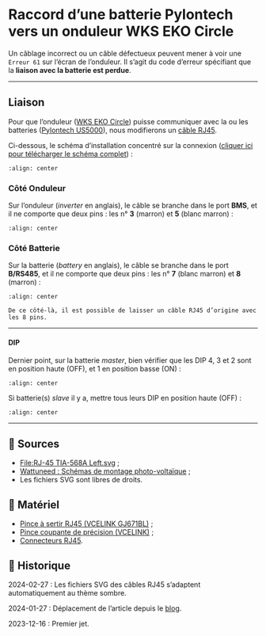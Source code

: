 # Raccord d’une batterie Pylontech vers un onduleur WKS EKO Circle

Un câblage incorrect ou un câble défectueux peuvent mener à voir une `Erreur 61` sur l’écran de l’onduleur. Il s’agit du code d’erreur spécifiant que la **liaison avec la batterie est perdue**.

---

## Liaison

Pour que l’onduleur ([WKS EKO Circle](https://www.wattuneed.com/fr/onduleurs-et-convertisseurs/25678-onduleur-hybride-wks-evo-56kva-48v-0768563819193.html)) puisse communiquer avec la ou les batteries ([Pylontech US5000](https://en.pylontech.com.cn/products/us5000)), nous modifierons un [câble RJ45](images/rj45.svg).

Ci-dessous, le schéma d’installation concentré sur la connexion ([cliquer ici pour télécharger le schéma complet](images/schema-communication-onduleur-wks-eko-circle-vers-batterie-pylontech-complet.jpg)) :

```{figure} images/schema-communication-onduleur-wks-circle-vers-batterie-pylontech-zoom.jpg
:align: center
```

### Côté Onduleur

Sur l’onduleur (*inverter* en anglais), le câble se branche dans le port **BMS**, et il ne comporte que deux pins : les n° **3** (marron) et **5** (blanc marron) :

```{figure} images/rj45-rs485-inverter.svg
:align: center
```

### Côté Batterie

Sur la batterie (*battery* en anglais), le câble se branche dans le port **B/RS485**, et il ne comporte que deux pins : les n° **7** (blanc marron) et **8** (marron) :

```{figure} images/rj45-rs485-battery.svg
:align: center
```

```{tip}
De ce côté-là, il est possible de laisser un câble RJ45 d’origine avec les 8 pins.
```

---

#### DIP

Dernier point, sur la batterie *master*, bien vérifier que les DIP 4, 3 et 2 sont en position haute (OFF), et 1 en position basse (ON) :

```{figure} images/battery-pylontech-dip-master.svg
:align: center
```

Si batterie(s) *slave* il y a, mettre tous leurs DIP en position haute (OFF) :

```{figure} images/battery-pylontech-dip-slave.svg
:align: center
```

---

## 🎣 Sources

- [File:RJ-45 TIA-568A Left.svg](https://commons.wikimedia.org/wiki/File:RJ-45_TIA-568A_Left.svg) ;
- [Wattuneed : Schémas de montage photo-voltaïque](https://www.wattuneed.com/fr/content/28-schema-de-montage-photovoltaique) ;
- Les fichiers SVG sont libres de droits.

## 🧰 Matériel

- [Pince à sertir RJ45 (VCELINK GJ671BL)](https://www.amazon.fr/dp/B08NX12GJ5) ;
- [Pince coupante de précision (VCELINK)](https://www.amazon.fr/dp/B09SL2TCH7) ;
- [Connecteurs RJ45](https://www.amazon.fr/dp/B0857FL8G6).

## 📜 Historique

2024-02-27
: Les fichiers SVG des câbles RJ45 s’adaptent automatiquement au thème sombre.

2024-01-27
: Déplacement de l’article depuis le [blog](https://www.tiger-222.fr/?d=2023/12/16/23/12/04-raccord-dune-batterie-pylontech-vers-un-onduleur-wks-eko-circle).

2023-12-16
: Premier jet.
